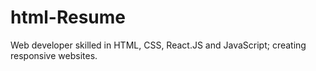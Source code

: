 # html-Resume
Web developer skilled in HTML, CSS, React.JS and JavaScript; creating responsive websites.
